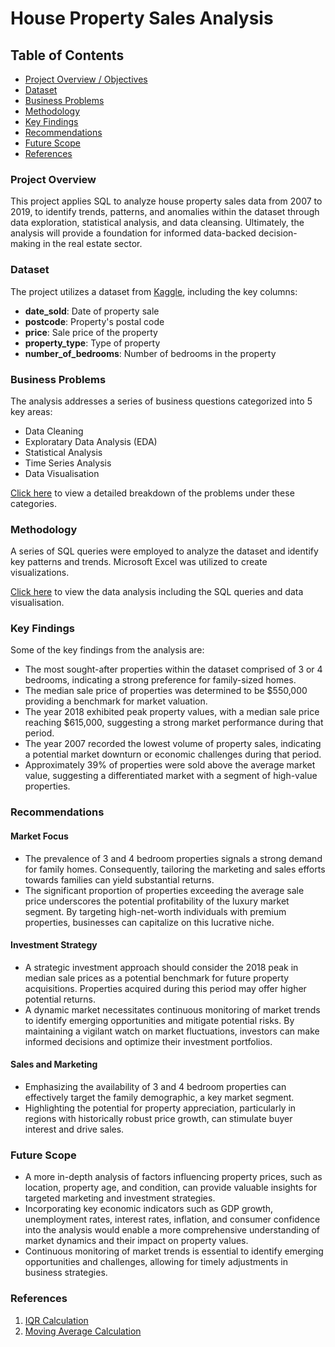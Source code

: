 # House Property Sales Analysis

## Table of Contents
- [Project Overview / Objectives](#project-overview)
- [Dataset](#dataset)
- [Business Problems](#business-problems)
- [Methodology](#methodology)
- [Key Findings](#key-findings)
- [Recommendations](#recommendations)
- [Future Scope](#future-scope)
- [References](#references)

### Project Overview
This project applies SQL to analyze house property sales data from 2007 to 2019, to identify trends, patterns, and anomalies within the dataset through data exploration, statistical analysis, and data cleansing. Ultimately, the analysis will provide a foundation for informed data-backed decision-making in the real estate sector.

### Dataset
The project utilizes a dataset from [Kaggle](https://www.kaggle.com/datasets/htagholdings/property-sales?select=raw_sales.csv), including the key columns:
- **date_sold**: Date of property sale
- **postcode**: Property's postal code
- **price**: Sale price of the property
- **property_type**: Type of property
- **number_of_bedrooms**: Number of bedrooms in the property

### Business Problems 
The analysis addresses a series of business questions categorized into 5 key areas:
- Data Cleaning
- Exploratary Data Analysis (EDA)
- Statistical Analysis
- Time Series Analysis
- Data Visualisation

[Click here](https://docs.google.com/document/d/1xdhP0A4YWFVdu4Sb_WyjAo8KZ7c6cNb8eQ1AFj_maMA/edit?usp=sharing) to view a detailed breakdown of the problems under these categories.

### Methodology 
A series of SQL queries were employed to analyze the dataset and identify key patterns and trends. Microsoft Excel was utilized to create visualizations.

[Click here](https://github.com/Shaambhavi-Jain/House_Property_Sales_Analysis/blob/main/Data-Analysis.md) to view the data analysis including the SQL queries and data visualisation.

### Key Findings 
Some of the key findings from the analysis are:
- The most sought-after properties within the dataset comprised of 3 or 4 bedrooms, indicating a strong preference for family-sized homes.
- The median sale price of properties was determined to be $550,000 providing a benchmark for market valuation.
- The year 2018 exhibited peak property values, with a median sale price reaching $615,000, suggesting a strong market performance during that period.
- The year 2007 recorded the lowest volume of property sales, indicating a potential market downturn or economic challenges during that period.
- Approximately 39% of properties were sold above the average market value, suggesting a differentiated market with a segment of high-value properties.


### Recommendations
#### Market Focus
- The prevalence of 3 and 4 bedroom properties signals a strong demand for family homes. Consequently, tailoring the marketing and sales efforts towards families can yield substantial returns.
- The significant proportion of properties exceeding the average sale price underscores the potential profitability of the luxury market segment. By targeting high-net-worth individuals with premium properties, businesses can capitalize on this lucrative niche.

#### Investment Strategy
- A strategic investment approach should consider the 2018 peak in median sale prices as a potential benchmark for future property acquisitions. Properties acquired during this period may offer higher potential returns.
- A dynamic market necessitates continuous monitoring of market trends to identify emerging opportunities and mitigate potential risks. By maintaining a vigilant watch on market fluctuations, investors can make informed decisions and optimize their investment portfolios.

#### Sales and Marketing
- Emphasizing the availability of 3 and 4 bedroom properties can effectively target the family demographic, a key market segment.
- Highlighting the potential for property appreciation, particularly in regions with historically robust price growth, can stimulate buyer interest and drive sales.

### Future Scope
- A more in-depth analysis of factors influencing property prices, such as location, property age, and condition, can provide valuable insights for targeted marketing and investment strategies.
- Incorporating key economic indicators such as GDP growth, unemployment rates, interest rates, inflation, and consumer confidence into the analysis would enable a more comprehensive understanding of market dynamics and their impact on property values.
- Continuous monitoring of market trends is essential to identify emerging opportunities and challenges, allowing for timely adjustments in business strategies.

### References
1. [IQR Calculation](https://dataschool.com/how-to-teach-people-sql/how-to-find-outliers-with-sql/)
2. [Moving Average Calculation](https://www.geeksforgeeks.org/compute-a-moving-average-in-mysql/)
